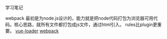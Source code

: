 学习笔记


webpack 最初是为node.js设计的，能力就是把node代码打包为浏览器可用代码。核心思路，就所有文件都打包成js文件，通过html引入。
rules比plugin更重要。
[vue-loader](https://vue-loader.vuejs.org/zh/guide/)
[webpack](https://webpack.docschina.org/concepts/)


